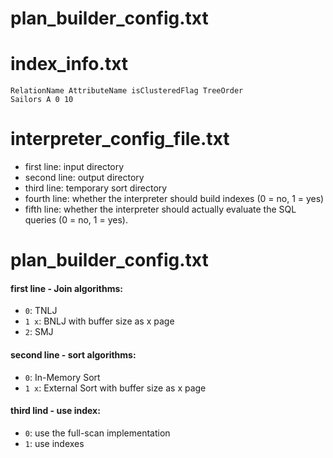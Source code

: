 # plan_builder_config.txt

# index_info.txt

```
RelationName AttributeName isClusteredFlag TreeOrder
Sailors A 0 10
```

# interpreter_config_file.txt

- first line: input directory
- second line: output directory
- third line: temporary sort directory
- fourth line: whether the interpreter should build indexes (0 = no, 1 = yes)
- fifth line: whether the interpreter should actually evaluate the SQL queries (0 = no, 1 = yes).

# plan_builder_config.txt

#### first line - Join algorithms:

- `0`: TNLJ
- `1 x`: BNLJ with buffer size as x page
- `2`: SMJ

#### second line - sort algorithms:

- `0`: In-Memory Sort
- `1 x`: External Sort with buffer size as x page

#### third lind - use index:

- `0`: use the full-scan implementation
- `1`: use indexes
